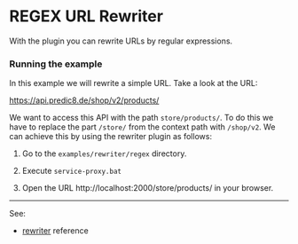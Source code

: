 # REGEX URL Rewriter
With the plugin you can rewrite URLs by regular expressions. 


### Running the example

In this example we will rewrite a simple URL. Take a look at the URL:

https://api.predic8.de/shop/v2/products/

We want to access this API with the path `store/products/`. To do this we have to replace the part `/store/` from the context path with `/shop/v2`. We can achieve this by using the rewriter plugin as follows:

1. Go to the `examples/rewriter/regex` directory.

2. Execute `service-proxy.bat`

3. Open the URL http://localhost:2000/store/products/ in your browser.
---
See:
- [rewriter](https://membrane-soa.org/api-gateway-doc/current/configuration/reference/rewriter.htm) reference